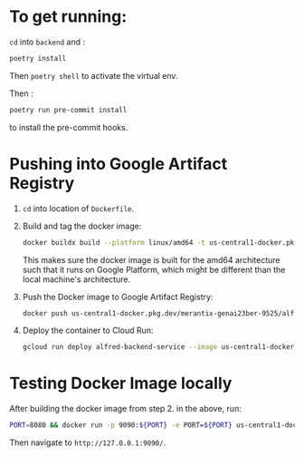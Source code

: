 # To get running:
`cd` into `backend` and :
```bash
poetry install
```

Then `poetry shell` to activate the virtual env.

Then :
```bash
poetry run pre-commit install
```
to install the pre-commit hooks.

# Pushing into Google Artifact Registry
1. `cd` into location of `Dockerfile`.
2. Build and tag the docker image:
    ```bash
    docker buildx build --platform linux/amd64 -t us-central1-docker.pkg.dev/merantix-genai23ber-9525/alfred-cr/alfred-backend  . --load
    ```
    This makes sure the docker image is built for the amd64 architecture such that it runs on Google Platform, which might be different than the local machine's architecture.

3. Push the Docker image to Google Artifact Registry:
    ```bash
    docker push us-central1-docker.pkg.dev/merantix-genai23ber-9525/alfred-cr/alfred-backend
    ```

4. Deploy the container to Cloud Run:
    ```bash
    gcloud run deploy alfred-backend-service --image us-central1-docker.pkg.dev/merantix-genai23ber-9525/alfred-cr/alfred-backend
    ```
# Testing Docker Image locally
After building the docker image from step 2. in the above, run:
```bash
PORT=8080 && docker run -p 9090:${PORT} -e PORT=${PORT} us-central1-docker.pkg.dev/merantix-genai23ber-9525/alfred-cr/alfred-backend
```
Then navigate to `http://127.0.0.1:9090/`.
